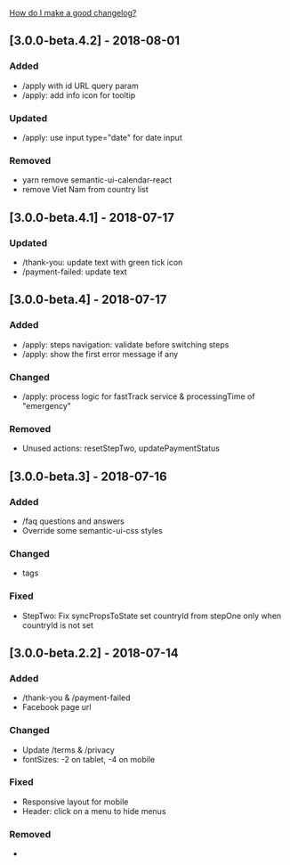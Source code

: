 [How do I make a good changelog?](https://keepachangelog.com/en/1.0.0/#how)
## [3.0.0-beta.4.2] - 2018-08-01
### Added
- /apply with id URL query param
- /apply: add info icon for tooltip
### Updated
- /apply: use input type="date" for date input
### Removed
- yarn remove semantic-ui-calendar-react
- remove Viet Nam from country list

## [3.0.0-beta.4.1] - 2018-07-17
### Updated
- /thank-you: update text with green tick icon
- /payment-failed: update text

## [3.0.0-beta.4] - 2018-07-17
### Added
- /apply: steps navigation: validate before switching steps
- /apply: show the first error message if any
### Changed
- /apply: process logic for fastTrack service & processingTime of "emergency"
### Removed
- Unused actions: resetStepTwo, updatePaymentStatus

## [3.0.0-beta.3] - 2018-07-16
### Added
- /faq questions and answers
- Override some semantic-ui-css styles 
### Changed
- <meta> tags
### Fixed
- StepTwo: Fix syncPropsToState set countryId from stepOne only when countryId is not set

## [3.0.0-beta.2.2] - 2018-07-14
### Added
- /thank-you & /payment-failed
- Facebook page url
### Changed
- Update /terms & /privacy
- fontSizes: -2 on tablet, -4 on mobile
### Fixed
- Responsive layout for mobile
- Header: click on a menu to hide menus
### Removed
- <style jsx global>

## [3.0.0-beta.2] - 2018-07-13
### Added
- Viewport for mobile view
- Fee constants
- sitemap.xml, robots.txt & favicon.ico
### Changed
- package.json package versions
- Update countries.json with flag
### Fixed
- Undefined css strings from generateCommonProps
- next/link with prefetch for mailto: & tel: href
### Removed
- Unused package.json packages
- Some static css files

## [3.0.0-beta.1] - 2018-07-09
### Changed
- Update packages
- Re-design whole application UI & content
- Add comments for components
### Fixed
- Undefined css strings from generateCommonProps
- Simplify custom components
### Removed
- /about, /feedback, /how, /login, /news, /partners & /register pages
- Total clean up of the project

## [2.5.4] - 2018-06-26
### Added
- Enable rollbar & crisp only on production

## [2.5.3] - 2018-06-25
### Changed
- Change processing_time from 2 days to 1 day

## [2.5.2] - 2018-06-05
### Changed
- Add & format date & time
- Hide "6 months multiple" & "1 year multiple" for tourist visa 

## [2.5.1] 2018-05-31
### Added
- Update title & meta tags

## [2.5.0] - 2018-05-21
### Changed
- Move paypal button to step 3
### Added
- Enable/Disable paypal button based on terms checkbox & contact information
- Auto apply airport fast track service if processing time is emergency

## [2.4.0] - 2018-05-17
### Fixed
- Fix empty contact bugs
### Changed
- Must pay to finish form

## [2.3.0] - 2018-05-17
### Added
- Add crisp messenger app

## [2.2.0] 2018-05-17
### Added
- Get price from store and set for paypal checkout

## [2.1.0] - 2018-05-16
### Added
- Call `POST /order` to save order to database

## [2.0.1] - 2018-04-27
### Changed
- Change to paypal business account, hard-code price for 15 usd

## [2.0] - 2018-04-17
### Added
- Add full-flow Apply form: 3 steps with Review form
### Fixed 
- Fix bugs